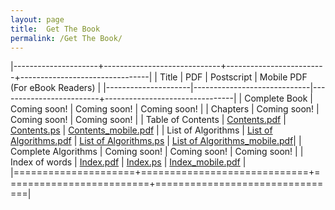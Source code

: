 ```yaml
---
layout: page
title:  Get The Book
permalink: /Get The Book/
---
```


|---------------------+-----------------------------+-------------------------+--------------------------------|
| Title               |          PDF                | Postscript              | Mobile PDF (For eBook Readers) |
|---------------------|-----------------------------|-------------------------+--------------------------------|
| Complete Book       | Coming soon!                | Coming soon!            | Coming soon!                   |
| Chapters            | Coming soon!                | Coming soon!            | Coming soon!                   |
| Table of Contents   | [Contents.pdf]              | [Contents.ps]           | [Contents_mobile.pdf]          |
| List of Algorithms  | [List of Algorithms.pdf]    | [List of Algorithms.ps] | [List of Algorithms_mobile.pdf]|
| Complete Algorithms | Coming soon!                | Coming soon!            | Coming soon!                   |
| Index of words      | [Index.pdf]                 | [Index.ps]              | [Index_mobile.pdf]             |
|=====================+=============================+=========================+================================|

[Contents.pdf]: https://drive.google.com/file/d/13yQ3mp7JI4zU1LOOSUHSrTo2zxHadsx6/view?usp=sharing
[Contents.ps]: https://drive.google.com/file/d/1UOLrHo7Ni3yGm2L7ocRMmE7mGLs09rKU/view?usp=sharing
[Index.pdf]: https://drive.google.com/file/d/1DRr3Q4UUKe_4FcMdt0cruwxTKqt0GCHs/view?usp=sharing
[Index.ps]: https://drive.google.com/file/d/1aVEmSsBm99iydWiLUNAIf6geqaDxelsu/view?usp=sharing
[List of Algorithms.pdf]: https://drive.google.com/file/d/1bw1dV6bPeHMTnmvvEDfS4NuOfsRTEAAC/view?usp=sharing
[List of Algorithms.ps]: https://drive.google.com/file/d/1pcQVW9kYrEXQbVrTsDq1ZOo5hC36UHMT/view?usp=sharing
[Contents_mobile.pdf]: https://drive.google.com/file/d/1ifCpnt9IyyoqK0Vz3LaAPjoz507X1ADv/view?usp=sharing
[List of Algorithms_mobile.pdf]: https://drive.google.com/file/d/18YH4KcKlaUp81SrDo1x-cltdfoe6xCwS/view?usp=sharing
[Index_mobile.pdf]: https://drive.google.com/file/d/1dft0IcgJcxkhRK3J7U97hC6ax2-5QaBd/view?usp=sharing

